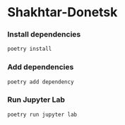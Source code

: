 # Shakhtar-Donetsk

### Install dependencies
```bash
poetry install
```

### Add dependencies
```bash
poetry add dependency
```

### Run Jupyter Lab
```bash
poetry run jupyter lab
```
